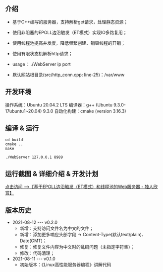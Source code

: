 ## 介绍

- 基于C++编写的服务器，支持解析get请求，处理静态资源；

- 使用非阻塞的EPOLL边沿触发（ET模式）实现IO多路复用；

- 使用线程池提高并发度，降低频繁创建、销毁线程的开销；

- 使用有限状态机解析http请求；

- usage： ./WebServer ip port

- 默认网站根目录(src/http_conn.cpp: line-25)：/var/www

## 开发环境
操作系统：Ubuntu 20.04.2 LTS
编译器：g++ (Ubuntu 9.3.0-17ubuntu1~20.04) 9.3.0
自动化构建：cmake (version 3.16.3)

## 编译 & 运行
```shell
cd build
cmake ..
make

./WebServer 127.0.0.1 8989
```

## 运行截图 & 详细介绍 & 开发计划

[点击访问 -->【基于EPOLL边沿触发（ET模式）和线程池的Web服务器 - 独人欣赏】](https://www.wangyusong.cn/archives/851.html)

## 版本历史
- 2021-08-12 --- v0.2.0
  - 新增：支持访问文件名为中文的文件；
  - 新增：添加更多响应头部字段 -> Content-Type(默认text/plain)、Date(GMT)；
  - 修复：修复文件内容为中文时的乱码问题（未指定字符集）；
  - 修改：代码清理；
- 2021-08-11 --- v0.1.0
  - 初始版本：《Linux高性能服务器编程》讲解代码


